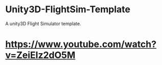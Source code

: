 # Unity3D-FlightSim-Template
 A unity3D Flight Simulator template.

# https://www.youtube.com/watch?v=ZeiEIz2dO5M
